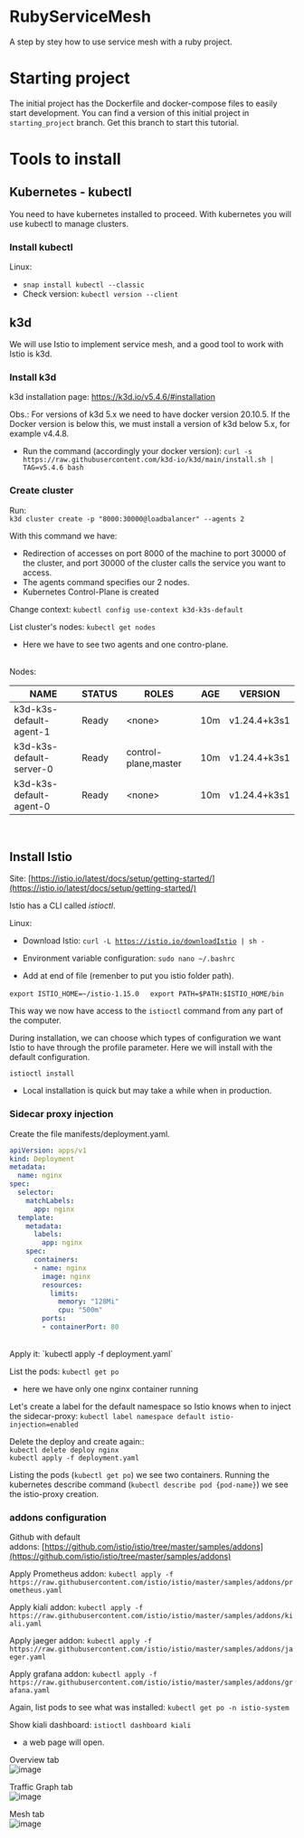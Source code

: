 # RubyServiceMesh

A step by stey how to use service mesh with a ruby project.

# Starting project
The initial project has the Dockerfile and docker-compose files to easily start development. You can find a version of this initial project in `starting_project` branch. Get this branch to start this tutorial.

# Tools to install

## Kubernetes - kubectl
You need to have kubernetes installed to proceed. With kubernetes you will use kubectl to manage clusters.

### Install kubectl
Linux:
- `snap install kubectl --classic`
- Check version: `kubectl version --client`

## k3d
We will use Istio to implement service mesh, and a good tool to work with Istio is k3d.

### Install k3d

k3d installation page: https://k3d.io/v5.4.6/#installation

Obs.: For versions of k3d 5.x we need to have docker version 20.10.5. If the Docker version is below this, we must install a version of k3d below 5.x, for example v4.4.8.

- Run the command (accordingly your docker version):
`curl -s https://raw.githubusercontent.com/k3d-io/k3d/main/install.sh | TAG=v5.4.6 bash`

### Create cluster

Run:  
`k3d cluster create -p "8000:30000@loadbalancer" --agents 2`  

With this command we have:

* Redirection of accesses on port 8000 of the machine to port 30000 of the cluster, and port 30000 of the cluster calls the service you want to access.
* The agents command specifies our 2 nodes.
* Kubernetes Control-Plane is created

Change context:
`kubectl config use-context k3d-k3s-default`

List cluster's nodes:
`kubectl get nodes`

* Here we have to see two agents and one contro-plane.
<br>
Nodes:

| NAME | STATUS | ROLES | AGE | VERSION |
| ---- | ------ | ----- | --- | ------- |
| k3d-k3s-default-agent-1 | Ready | \<none> | 10m | v1.24.4+k3s1 |
| k3d-k3s-default-server-0 | Ready | control-plane,master | 10m | v1.24.4+k3s1 |
| k3d-k3s-default-agent-0 | Ready | \<none> | 10m | v1.24.4+k3s1 |
<br>

## Install Istio

Site: [https://istio.io/latest/docs/setup/getting-started/](https://istio.io/latest/docs/setup/getting-started/)

Istio has a CLI called *istioctl*.

Linux:
- Download Istio:
`curl -L `[`https://istio.io/downloadIstio`](https://istio.io/downloadIstio)` | sh -`

- Environment variable configuration:
`sudo nano ~/.bashrc`

* Add at end of file (remenber to put you istio folder path).

`export ISTIO_HOME=~/istio-1.15.0`
    `export PATH=$PATH:$ISTIO_HOME/bin`

This way we now have access to the `istioctl` command from any part of the computer.

During installation, we can choose which types of configuration we want Istio to have through the profile parameter. Here we will install with the default configuration.

`istioctl install`
<br>
* Local installation is quick but may take a while when in production.

### Sidecar proxy injection

Create the file manifests/deployment.yaml.

``` yml
apiVersion: apps/v1
kind: Deployment
metadata:
  name: nginx
spec:
  selector:
    matchLabels:
      app: nginx
  template:
    metadata:
      labels:
        app: nginx
    spec:
      containers:
      - name: nginx
        image: nginx
        resources:
          limits:
            memory: "128Mi"
            cpu: "500m"
        ports:
        - containerPort: 80
```
<br>
Apply it:
`kubectl apply -f deployment.yaml`

List the pods:
`kubectl get po`

* here we have only one nginx container running

Let's create a label for the default namespace so Istio knows when to inject the sidecar-proxy:
`kubectl label namespace default istio-injection=enabled`

Delete the deploy and create again::  
`kubectl delete deploy nginx`  
`kubectl apply -f deployment.yaml`

Listing the pods (`kubectl get po`) we see two containers.
Running the kubernetes describe command (`kubectl describe pod {pod-name}`) we see the istio-proxy creation.
<br>
### addons configuration

Github with default addons: [https://github.com/istio/istio/tree/master/samples/addons](https://github.com/istio/istio/tree/master/samples/addons)

Apply Prometheus addon:
`kubectl apply -f https://raw.githubusercontent.com/istio/istio/master/samples/addons/prometheus.yaml`

Apply kiali addon:
`kubectl apply -f https://raw.githubusercontent.com/istio/istio/master/samples/addons/kiali.yaml`

Apply jaeger addon:
`kubectl apply -f https://raw.githubusercontent.com/istio/istio/master/samples/addons/jaeger.yaml`

Apply grafana addon:
`kubectl apply -f https://raw.githubusercontent.com/istio/istio/master/samples/addons/grafana.yaml`

Again, list pods to see what was installed:
`kubectl get po -n istio-system`

Show kiali dashboard:
`istioctl dashboard kiali`

* a web page will open.


Overview tab  
![image](https://raw.githubusercontent.com/IgorCSilva/ruby_service_mesh/nginx_deployment/images/00_istion_home.png)

Traffic Graph tab  
![image](https://raw.githubusercontent.com/IgorCSilva/ruby_service_mesh/nginx_deployment/images/01_traffic_graph.png)

Mesh tab  
![image](https://raw.githubusercontent.com/IgorCSilva/ruby_service_mesh/nginx_deployment/images/02_mesh.png)


